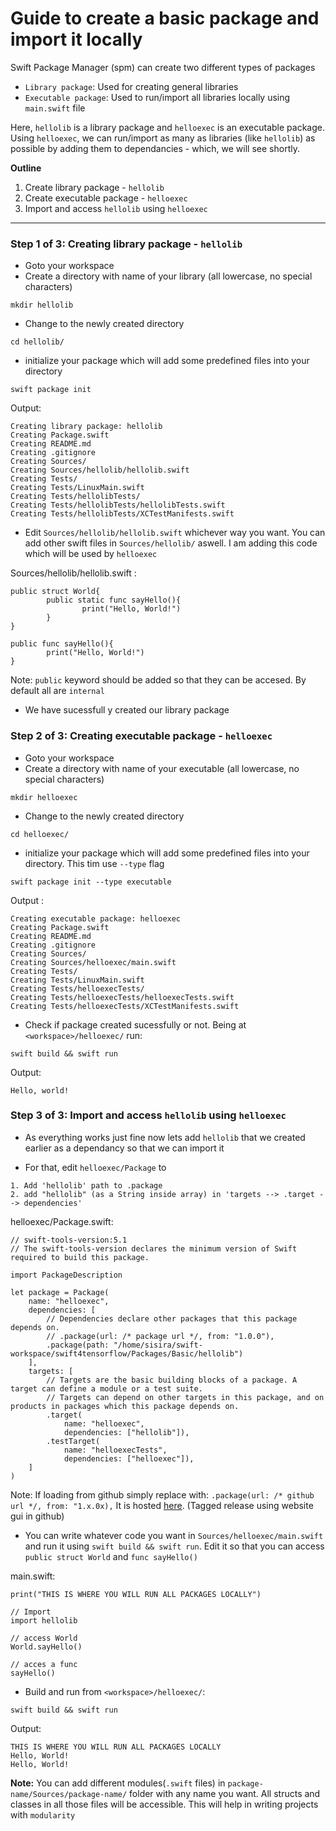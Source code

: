 # Guide to create a basic package and import it locally

Swift Package Manager (spm) can create two different types of packages

- `Library package`: Used for creating general libraries
- `Executable package`: Used to run/import all libraries locally using `main.swift` file

Here, `hellolib` is a library package and `helloexec` is an executable package. Using `helloexec`, we can run/import as many as libraries (like `hellolib`) as possible by adding them to dependancies - which, we will see shortly.

**Outline**

1. Create library package - `hellolib`
2. Create executable package - `helloexec`
3. Import and access `hellolib` using `helloexec`

---------------------------------------------

### Step 1 of 3: Creating library package - `hellolib`

- Goto your workspace
- Create a directory with name of your library (all lowercase, no special characters)
```
mkdir hellolib
```
- Change to the newly created directory
```
cd hellolib/
```
- initialize your package which will add some predefined files into your directory
```
swift package init
```
Output:
```
Creating library package: hellolib
Creating Package.swift
Creating README.md
Creating .gitignore
Creating Sources/
Creating Sources/hellolib/hellolib.swift
Creating Tests/
Creating Tests/LinuxMain.swift
Creating Tests/hellolibTests/
Creating Tests/hellolibTests/hellolibTests.swift
Creating Tests/hellolibTests/XCTestManifests.swift
```
- Edit `Sources/hellolib/hellolib.swift` whichever way you want. You can add other swift files in `Sources/hellolib/` aswell. I am adding this code which will be used by `helloexec`

Sources/hellolib/hellolib.swift :
```
public struct World{
        public static func sayHello(){
                print("Hello, World!")
        }
}

public func sayHello(){
        print("Hello, World!")
}
```
Note: `public` keyword should be added so that they can be accesed. By default all are `internal`

- We have sucessfull y created our library package


### Step 2 of 3: Creating executable package - `helloexec`

- Goto your workspace
- Create a directory with name of your executable (all lowercase, no special characters)
```
mkdir helloexec
```
- Change to the newly created directory
```
cd helloexec/
```
- initialize your package which will add some predefined files into your directory. This tim use `--type` flag
```
swift package init --type executable 
```
Output :
```
Creating executable package: helloexec
Creating Package.swift
Creating README.md
Creating .gitignore
Creating Sources/
Creating Sources/helloexec/main.swift
Creating Tests/
Creating Tests/LinuxMain.swift
Creating Tests/helloexecTests/
Creating Tests/helloexecTests/helloexecTests.swift
Creating Tests/helloexecTests/XCTestManifests.swift
```
- Check if package created sucessfully or not. Being at `<workspace>/helloexec/` run:
```
swift build && swift run
```
Output:
```
Hello, world!
```

### Step 3 of 3: Import and access `hellolib` using `helloexec`

- As everything works just fine now lets add `hellolib` that we created earlier as a dependancy so that we can import it

- For that, edit `helloexec/Package` to
```
1. Add 'hellolib' path to .package
2. add "hellolib" (as a String inside array) in 'targets --> .target --> dependencies'
```

helloexec/Package.swift:
```
// swift-tools-version:5.1
// The swift-tools-version declares the minimum version of Swift required to build this package.

import PackageDescription

let package = Package(
    name: "helloexec",
    dependencies: [
        // Dependencies declare other packages that this package depends on.
        // .package(url: /* package url */, from: "1.0.0"),
        .package(path: "/home/sisira/swift-workspace/swift4tensorflow/Packages/Basic/hellolib")
    ],
    targets: [
        // Targets are the basic building blocks of a package. A target can define a module or a test suite.
        // Targets can depend on other targets in this package, and on products in packages which this package depends on.
        .target(
            name: "helloexec",
            dependencies: ["hellolib"]),
        .testTarget(
            name: "helloexecTests",
            dependencies: ["helloexec"]),
    ]
)
```

Note: If loading from github simply replace with: `.package(url: /* github url */, from: "1.x.0x),` It is hosted [here](https://github.com/rakesh4real/hellolib). (Tagged release using website gui in github)

- You can write whatever code you want in `Sources/helloexec/main.swift` and run it using `swift build && swift run`. Edit it so that you can access `public struct World` and `func sayHello()`

main.swift:
```
print("THIS IS WHERE YOU WILL RUN ALL PACKAGES LOCALLY")

// Import
import hellolib

// access World
World.sayHello()

// acces a func
sayHello()
```
- Build and run from `<workspace>/helloexec/`:
```
swift build && swift run
```

Output:
```
THIS IS WHERE YOU WILL RUN ALL PACKAGES LOCALLY
Hello, World!
Hello, World!
```

**Note:** You can add different modules(`.swift` files) in `package-name/Sources/package-name/` folder with any name you want. All structs and classes in all those files will be accessible. This will help in writing projects with `modularity`
